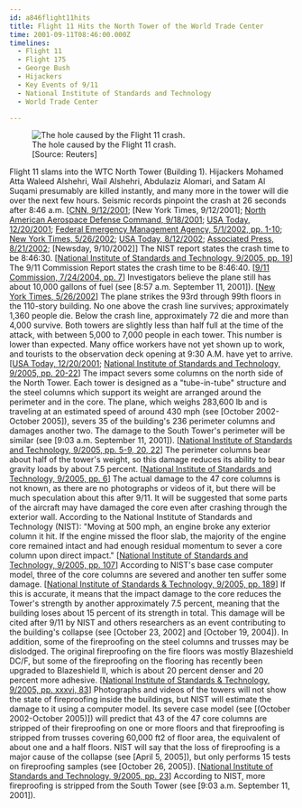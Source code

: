 ```yaml
---
id: a846flight11hits
title: Flight 11 Hits the North Tower of the World Trade Center
time: 2001-09-11T08:46:00.000Z
timelines:
  - Flight 11
  - Flight 175
  - George Bush
  - Hijackers
  - Key Events of 9/11
  - National Institute of Standards and Technology
  - World Trade Center

---
```


<figure class="image">
  <img src="http://cdn.historycommons.org/images/events/272_flight11_hole2050081722-9132.jpg" alt="The hole caused by the Flight 11 crash." />
  <figcaption>The hole caused by the Flight 11 crash.<br>[Source: Reuters]</figcaption>
</figure>

Flight 11 slams into the WTC North Tower (Building 1). Hijackers Mohamed Atta Waleed Alshehri, Wail Alshehri, Abdulaziz Alomari, and Satam Al Suqami presumably are killed instantly, and many more in the tower will die over the next few hours. Seismic records pinpoint the crash at 26 seconds after 8:46 a.m. [[CNN, 9/12/2001][1]; [New York Times, 9/12/2001]; [North American Aerospace Defense Command, 9/18/2001][2]; [USA Today, 12/20/2001][3]; [Federal Emergency Management Agency, 5/1/2002, pp. 1-10][4]; [New York Times, 5/26/2002][5]; [USA Today, 8/12/2002][6]; [Associated Press, 8/21/2002][7]; [Newsday, 9/10/2002]] The NIST report states the crash time to be 8:46:30. [[National Institute of Standards and Technology, 9/2005, pp. 19][8]] The 9/11 Commission Report states the crash time to be 8:46:40. [[9/11 Commission, 7/24/2004, pp. 7][9]] Investigators believe the plane still has about 10,000 gallons of fuel (see [8:57 a.m. September 11, 2001]). [[New York Times, 5/26/2002][5]] The plane strikes the 93rd through 99th floors in the 110-story building. No one above the crash line survives; approximately 1,360 people die. Below the crash line, approximately 72 die and more than 4,000 survive. Both towers are slightly less than half full at the time of the attack, with between 5,000 to 7,000 people in each tower. This number is lower than expected. Many office workers have not yet shown up to work, and tourists to the observation deck opening at 9:30 A.M. have yet to arrive. [[USA Today, 12/20/2001][3]; [National Institute of Standards and Technology, 9/2005, pp. 20-22][8]] The impact severs some columns on the north side of the North Tower. Each tower is designed as a "tube-in-tube" structure and the steel columns which support its weight are arranged around the perimeter and in the core. The plane, which weighs 283,600 lb and is traveling at an estimated speed of around 430 mph (see [October 2002-October 2005]), severs 35 of the building's 236 perimeter columns and damages another two. The damage to the South Tower's perimeter will be similar (see [9:03 a.m. September 11, 2001]). [[National Institute of Standards and Technology, 9/2005, pp. 5-9, 20, 22][8]] The perimeter columns bear about half of the tower's weight, so this damage reduces its ability to bear gravity loads by about 7.5 percent. [[National Institute of Standards and Technology, 9/2005, pp. 6][8]] The actual damage to the 47 core columns is not known, as there are no photographs or videos of it, but there will be much speculation about this after 9/11. It will be suggested that some parts of the aircraft may have damaged the core even after crashing through the exterior wall. According to the National Institute of Standards and Technology (NIST): "Moving at 500 mph, an engine broke any exterior column it hit. If the engine missed the floor slab, the majority of the engine core remained intact and had enough residual momentum to sever a core column upon direct impact." [[National Institute of Standards and Technology, 9/2005, pp. 107][8]] According to NIST's base case computer model, three of the core columns are severed and another ten suffer some damage. [[National Institute of Standards & Technology, 9/2005, pp. 189][10]] If this is accurate, it means that the impact damage to the core reduces the Tower's strength by another approximately 7.5 percent, meaning that the building loses about 15 percent of its strength in total. This damage will be cited after 9/11 by NIST and others researchers as an event contributing to the building's collapse (see [October 23, 2002] and [October 19, 2004]). In addition, some of the fireproofing on the steel columns and trusses may be dislodged. The original fireproofing on the fire floors was mostly Blazeshield DC/F, but some of the fireproofing on the flooring has recently been upgraded to Blazeshield II, which is about 20 percent denser and 20 percent more adhesive. [[National Institute of Standards & Technology, 9/2005, pp. xxxvi, 83][11]] Photographs and videos of the towers will not show the state of fireproofing inside the buildings, but NIST will estimate the damage to it using a computer model. Its severe case model (see [(October 2002-October 2005)]) will predict that 43 of the 47 core columns are stripped of their fireproofing on one or more floors and that fireproofing is stripped from trusses covering 60,000 ft2 of floor area, the equivalent of about one and a half floors. NIST will say that the loss of fireproofing is a major cause of the collapse (see [April 5, 2005]), but only performs 15 tests on fireproofing samples (see [October 26, 2005]). [[National Institute of Standards and Technology, 9/2005, pp. 23][8]] According to NIST, more fireproofing is stripped from the South Tower (see [9:03 a.m. September 11, 2001]).

[1]: http://www.cnn.com/2001/US/09/11/chronology.attack/
[2]: https://web.archive.org/web/20030809155434/http:/www.norad.mil/index.cfm?fuseaction=home.news_rel_09_18_01
[3]: https://usatoday30.usatoday.com/news/sept11/2001/12/19/usatcov-wtcsurvival.htm
[4]: https://www.fema.gov/media-library/assets/documents/3544
[5]: https://www.nytimes.com/2002/05/26/nyregion/fighting-to-live-as-the-towers-died.html
[6]: https://usatoday30.usatoday.com/news/sept11/2002-08-12-clearskies_x.htm
[7]: https://web.archive.org/web/20021002112814/http://www.gomemphis.com/mca/america_at_war/article/0,1426,MCA_945_1340414,00.html
[8]: https://ws680.nist.gov/publication/get_pdf.cfm?pub_id=909017
[9]: https://web.archive.org/web/20041020144854/http://www.decloah.com/mirrors/9-11/911_Report.txt
[10]: https://web.archive.org/web/20061005134329/http://wtc.nist.gov/NISTNCSTAR1-2.pdf
[11]: https://web.archive.org/web/20061006154020/http://wtc.nist.gov/NISTNCSTAR1-6A.pdf

